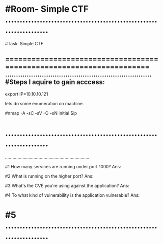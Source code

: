 #Room- Simple CTF
....................................................................
====================================================================
#Task: Simple CTF


====================================================================
....................................................................
#Steps I aquire to gain acccess:
----------------------------------
export IP=10.10.10.121

lets do some enumeration on machine.

#nmap -A -sC -sV -O -oN initial $ip

....................................................................
====================================================================
....................................................................

#1	How many services are running under port 1000? 
	Ans: 

#2	What is running on the higher port?
	Ans: 

#3	What's the CVE you're using against the application? 
	Ans: 

#4	To what kind of vulnerability is the application vulnerable?
	Ans:

#5	
....................................................................
====================================================================